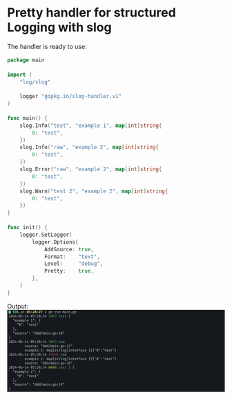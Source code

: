 # Pretty handler for structured Logging with slog

The handler is ready to use:
```go
package main

import (
	"log/slog"

	logger "gopkg.in/slog-handler.v1"
)

func main() {
	slog.Info("test", "example 1", map[int]string{
		0: "test",
	})
	slog.Info("raw", "example 2", map[int]string{
		0: "test",
	})
	slog.Error("raw", "example 2", map[int]string{
		0: "test",
	})
	slog.Warn("test 2", "example 2", map[int]string{
		0: "test",
	})
}

func init() {
	logger.SetLogger(
		logger.Options{
			AddSource: true,
			Format:    "text",
			Level:     "debug",
			Pretty:    true,
		},
	)
}
```

Output:
![handler output](output.png?raw=true)
